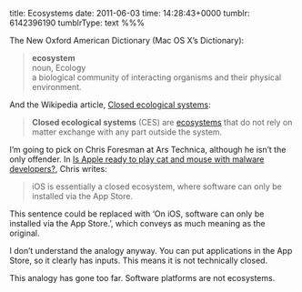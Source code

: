 title: Ecosystems
date: 2011-06-03
time: 14:28:43+0000
tumblr: 6142396190
tumblrType: text
%%%

The New Oxford American Dictionary (Mac OS X’s Dictionary):

> **ecosystem**  
> noun, Ecology  
> a biological community of interacting organisms and their physical environment.

And the Wikipedia article, [Closed ecological systems][W]:

> **Closed ecological systems** (CES) are [ecosystems][E] that do not rely on matter exchange with any part outside the system.

[W]: http://en.wikipedia.org/wiki/Closed_ecological_system
[E]: http://en.wikipedia.org/wiki/Ecosystems

I’m going to pick on Chris Foresman at Ars Technica, although he isn’t the only offender. In [Is Apple ready to play cat and mouse with malware developers?][A], Chris writes:

> iOS is essentially a closed ecosystem, where software can only be installed via the App Store. 

This sentence could be replaced with ‘On iOS, software can only be installed via the App Store.’, which conveys as much meaning as the original.

[A]: http://arstechnica.com/apple/news/2011/06/apple-malware-cat-and-mouse.ars

I don’t understand the analogy anyway. You can put applications in the App Store, so it clearly has inputs. This means it is not technically closed. 

This analogy has gone too far. Software platforms are not ecosystems. 
